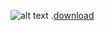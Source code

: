 ![alt text](https://i.imgur.com/5pTYyjy.jpg)
.[download](https://github.com/bo0bsy/ZeHud/archive/refs/heads/Master.zip)
